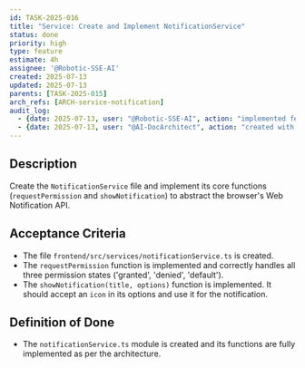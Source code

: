 ```yaml
---
id: TASK-2025-016
title: "Service: Create and Implement NotificationService"
status: done
priority: high
type: feature
estimate: 4h
assignee: '@Robotic-SSE-AI'
created: 2025-07-13
updated: 2025-07-13
parents: [TASK-2025-015]
arch_refs: [ARCH-service-notification]
audit_log:
  - {date: 2025-07-13, user: "@Robotic-SSE-AI", action: "implemented feature and set status to done"}
  - {date: 2025-07-13, user: "@AI-DocArchitect", action: "created with status backlog"}
---
```

## Description
Create the `NotificationService` file and implement its core functions (`requestPermission` and `showNotification`) to abstract the browser's Web Notification API.

## Acceptance Criteria
- The file `frontend/src/services/notificationService.ts` is created.
- The `requestPermission` function is implemented and correctly handles all three permission states ('granted', 'denied', 'default').
- The `showNotification(title, options)` function is implemented. It should accept an `icon` in its options and use it for the notification.

## Definition of Done
- The `notificationService.ts` module is created and its functions are fully implemented as per the architecture.
